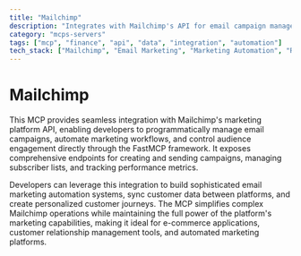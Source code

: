 ```yaml
---
title: "Mailchimp"
description: "Integrates with Mailchimp's API for email campaign management, automation workflows, and audience engagement through FastMCP."
category: "mcps-servers"
tags: ["mcp", "finance", "api", "data", "integration", "automation"]
tech_stack: ["Mailchimp", "Email Marketing", "Marketing Automation", "REST APIs", "Audience Management"]
---
```


# Mailchimp

This MCP provides seamless integration with Mailchimp's marketing platform API, enabling developers to programmatically manage email campaigns, automate marketing workflows, and control audience engagement directly through the FastMCP framework. It exposes comprehensive endpoints for creating and sending campaigns, managing subscriber lists, and tracking performance metrics.

Developers can leverage this integration to build sophisticated email marketing automation systems, sync customer data between platforms, and create personalized customer journeys. The MCP simplifies complex Mailchimp operations while maintaining the full power of the platform's marketing capabilities, making it ideal for e-commerce applications, customer relationship management tools, and automated marketing platforms.
